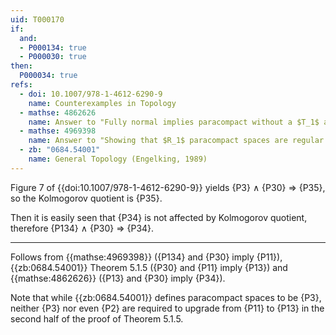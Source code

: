 ```yaml
---
uid: T000170
if:
  and:
  - P000134: true
  - P000030: true
then:
  P000034: true
refs:
  - doi: 10.1007/978-1-4612-6290-9
    name: Counterexamples in Topology
  - mathse: 4862626
    name: Answer to "Fully normal implies paracompact without a $T_1$ assumption?"
  - mathse: 4969398
    name: Answer to "Showing that $R_1$ paracompact spaces are regular."
  - zb: "0684.54001"
    name: General Topology (Engelking, 1989)
---
```


Figure 7 of {{doi:10.1007/978-1-4612-6290-9}} yields {P3} ∧ {P30} ⇒ {P35}, so the Kolmogorov quotient is {P35}.

Then it is easily seen that {P34} is not affected by Kolmogorov quotient, therefore {P134} ∧ {P30} ⇒ {P34}.

---

Follows from {{mathse:4969398}} ({P134} and {P30} imply {P11}), {{zb:0684.54001}} Theorem 5.1.5 ({P30} and {P11} imply {P13}) and {{mathse:4862626}} ({P13} and {P30} imply {P34}).

Note that while {{zb:0684.54001}} defines paracompact spaces to be {P3}, neither {P3} nor even {P2} are required to upgrade from {P11} to {P13} in the second half of the proof of Theorem 5.1.5.
